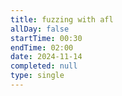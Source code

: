 ```yaml
---
title: fuzzing with afl
allDay: false
startTime: 00:30
endTime: 02:00
date: 2024-11-14
completed: null
type: single
---
```

